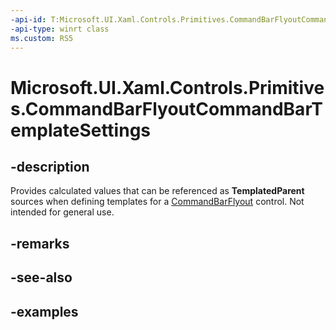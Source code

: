 ```yaml
---
-api-id: T:Microsoft.UI.Xaml.Controls.Primitives.CommandBarFlyoutCommandBarTemplateSettings
-api-type: winrt class
ms.custom: RS5
---
```

<!-- Class syntax.
public class CommandBarFlyoutCommandBarTemplateSettings : DependencyObject, DependencyObject
-->

# Microsoft.UI.Xaml.Controls.Primitives.CommandBarFlyoutCommandBarTemplateSettings



## -description

Provides calculated values that can be referenced as **TemplatedParent** sources when defining templates for a [CommandBarFlyout](../microsoft.ui.xaml.controls/commandbarflyout.md) control. Not intended for general use.



## -remarks



## -see-also



## -examples



